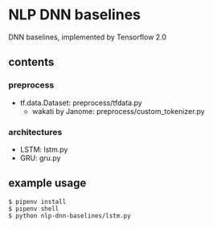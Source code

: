 # NLP DNN baselines
DNN baselines, implemented by Tensorflow 2.0

## contents
### preprocess
- tf.data.Dataset: preprocess/tfdata.py
    - wakati by Janome: preprocess/custom_tokenizer.py
### architectures
- LSTM: lstm.py
- GRU: gru.py

## example usage
```
$ pipenv install
$ pipenv shell
$ python nlp-dnn-baselines/lstm.py
```